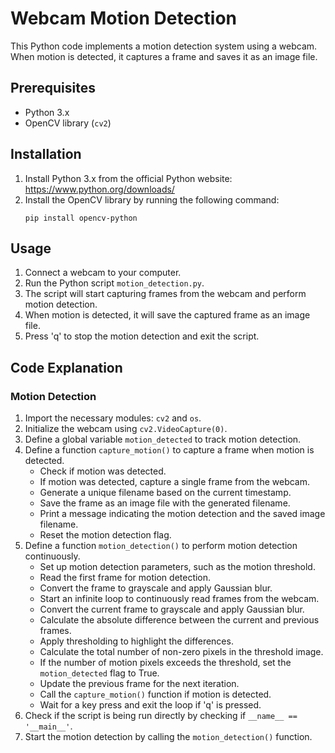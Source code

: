 # Webcam Motion Detection

This Python code implements a motion detection system using a webcam. When motion is detected, it captures a frame and saves it as an image file.

## Prerequisites

- Python 3.x
- OpenCV library (`cv2`)

## Installation

1. Install Python 3.x from the official Python website: https://www.python.org/downloads/
2. Install the OpenCV library by running the following command:
   ```
   pip install opencv-python
   ```

## Usage

1. Connect a webcam to your computer.
2. Run the Python script `motion_detection.py`.
3. The script will start capturing frames from the webcam and perform motion detection.
4. When motion is detected, it will save the captured frame as an image file.
5. Press 'q' to stop the motion detection and exit the script.

## Code Explanation

### Motion Detection

1. Import the necessary modules: `cv2` and `os`.
2. Initialize the webcam using `cv2.VideoCapture(0)`.
3. Define a global variable `motion_detected` to track motion detection.
4. Define a function `capture_motion()` to capture a frame when motion is detected.
   - Check if motion was detected.
   - If motion was detected, capture a single frame from the webcam.
   - Generate a unique filename based on the current timestamp.
   - Save the frame as an image file with the generated filename.
   - Print a message indicating the motion detection and the saved image filename.
   - Reset the motion detection flag.
5. Define a function `motion_detection()` to perform motion detection continuously.
   - Set up motion detection parameters, such as the motion threshold.
   - Read the first frame for motion detection.
   - Convert the frame to grayscale and apply Gaussian blur.
   - Start an infinite loop to continuously read frames from the webcam.
   - Convert the current frame to grayscale and apply Gaussian blur.
   - Calculate the absolute difference between the current and previous frames.
   - Apply thresholding to highlight the differences.
   - Calculate the total number of non-zero pixels in the threshold image.
   - If the number of motion pixels exceeds the threshold, set the `motion_detected` flag to True.
   - Update the previous frame for the next iteration.
   - Call the `capture_motion()` function if motion is detected.
   - Wait for a key press and exit the loop if 'q' is pressed.
6. Check if the script is being run directly by checking if `__name__ == '__main__'`.
7. Start the motion detection by calling the `motion_detection()` function.
